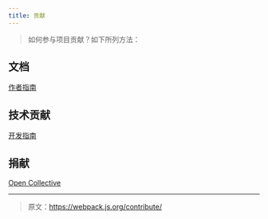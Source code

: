 ```yaml
---
title: 贡献
---
```


> 如何参与项目贡献？如下所列方法：

## 文档

[作者指南](/writers-guide)

## 技术贡献

[开发指南](/development)

## 捐献

[Open Collective](https://opencollective.com/webpack)

***

> 原文：https://webpack.js.org/contribute/